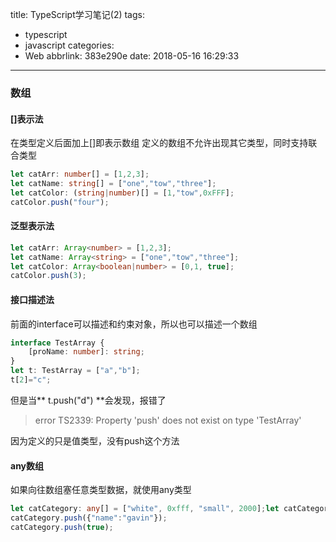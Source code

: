 title: TypeScript学习笔记(2)
tags:
  - typescript
  - javascript
categories:
  - Web
abbrlink: 383e290e
date: 2018-05-16 16:29:33
---
### 数组

#### []表示法
在类型定义后面加上[]即表示数组
定义的数组不允许出现其它类型，同时支持联合类型
```ts
let catArr: number[] = [1,2,3];
let catName: string[] = ["one","tow","three"];
let catColor: (string|number)[] = [1,"tow",0xFFF];
catColor.push("four");
```

#### 泛型表示法
```ts
let catArr: Array<number> = [1,2,3];
let catName: Array<string> = ["one","tow","three"];
let catColor: Array<boolean|number> = [0,1, true];
catColor.push(3);
```
<!--more-->
#### 接口描述法
前面的interface可以描述和约束对象，所以也可以描述一个数组
```ts
interface TestArray {
    [proName: number]: string;
}
let t: TestArray = ["a","b"];
t[2]="c";
```
但是当** t.push("d") **会发现，报错了
> error TS2339: Property 'push' does not exist on type 'TestArray'

因为定义的只是值类型，没有push这个方法

#### any数组
如果向往数组塞任意类型数据，就使用any类型
```ts
let catCategory: any[] = ["white", 0xfff, "small", 2000];let catCategory: any[] = ["white", 0xfff, "small", 2000];
catCategory.push({"name":"gavin"});
catCategory.push(true);
```